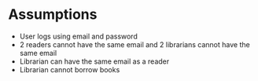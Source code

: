 # Assumptions

- User logs using email and password
- 2 readers cannot have the same email and 2 librarians cannot have the same email
- Librarian can have the same email as a reader
- Librarian cannot borrow books